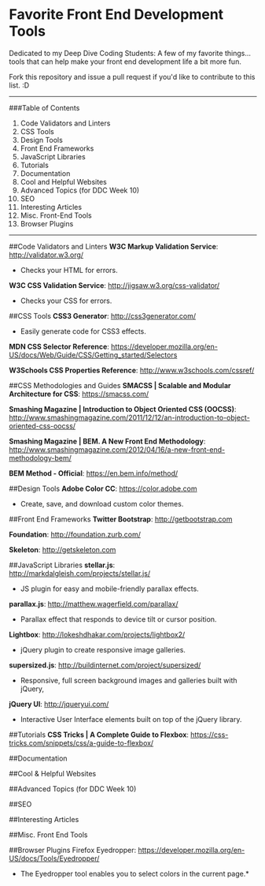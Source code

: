 # Favorite Front End Development Tools
Dedicated to my Deep Dive Coding Students:
A few of my favorite things... tools that can help make your front end development life a bit more fun.

Fork this repository and issue a pull request if you'd like to contribute to this list. :D
***
###Table of Contents
1. Code Validators and Linters
2. CSS Tools
3. Design Tools
4. Front End Frameworks
5. JavaScript Libraries
6. Tutorials
7. Documentation
8. Cool and Helpful Websites
9. Advanced Topics (for DDC Week 10)
10. SEO
11. Interesting Articles
12. Misc. Front-End Tools
13. Browser Plugins

***

##Code Validators and Linters
**W3C Markup Validation Service**: <http://validator.w3.org/>
  * Checks your HTML for errors.

**W3C CSS Validation Service**: <http://jigsaw.w3.org/css-validator/>
  * Checks your CSS for errors.

##CSS Tools
**CSS3 Generator**: <http://css3generator.com/>
  * Easily generate code for CSS3 effects.

**MDN CSS Selector Reference**: <https://developer.mozilla.org/en-US/docs/Web/Guide/CSS/Getting_started/Selectors>

**W3Schools CSS Properties Reference**: <http://www.w3schools.com/cssref/>

##CSS Methodologies and Guides
**SMACSS | Scalable and Modular Architecture for CSS**:
<https://smacss.com/>

**Smashing Magazine | Introduction to Object Oriented CSS (OOCSS)**:
<http://www.smashingmagazine.com/2011/12/12/an-introduction-to-object-oriented-css-oocss/>

**Smashing Magazine | BEM. A New Front End Methodology**:
<http://www.smashingmagazine.com/2012/04/16/a-new-front-end-methodology-bem/>

**BEM Method - Official**: <https://en.bem.info/method/>

##Design Tools
**Adobe Color CC**: <https://color.adobe.com>
  * Create, save, and download custom color themes.

##Front End Frameworks
**Twitter Bootstrap**: <http://getbootstrap.com>

**Foundation**: <http://foundation.zurb.com/>

**Skeleton**: <http://getskeleton.com>

##JavaScript Libraries
**stellar.js**: <http://markdalgleish.com/projects/stellar.js/>
  * JS plugin for easy and mobile-friendly parallax effects.

**parallax.js**: <http://matthew.wagerfield.com/parallax/>
  * Parallax effect that responds to device tilt or cursor position.

**Lightbox**: <http://lokeshdhakar.com/projects/lightbox2/>
  * jQuery plugin to create responsive image galleries.

**supersized.js**: <http://buildinternet.com/project/supersized/>
  * Responsive, full screen background images and galleries built with jQuery,

**jQuery UI**: <http://jqueryui.com/>
  * Interactive User Interface elements built on top of the jQuery library.

##Tutorials
**CSS Tricks | A Complete Guide to Flexbox**: <https://css-tricks.com/snippets/css/a-guide-to-flexbox/>

##Documentation

##Cool & Helpful Websites

##Advanced Topics (for DDC Week 10)

##SEO

##Interesting Articles

##Misc. Front End Tools

##Browser Plugins
Firefox Eyedropper: <https://developer.mozilla.org/en-US/docs/Tools/Eyedropper/>
 * The Eyedropper tool enables you to select colors in the current page.*
